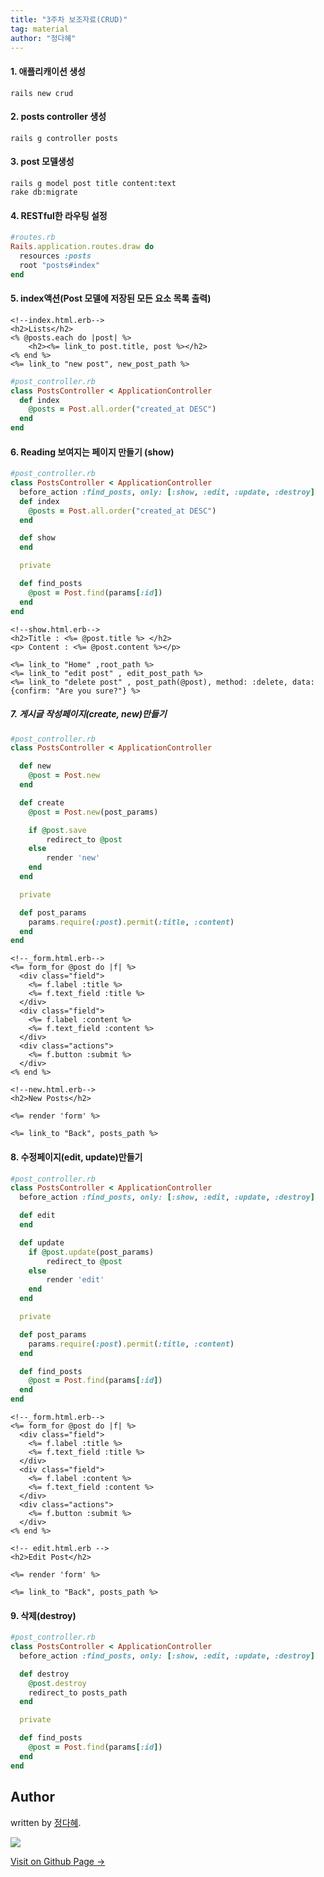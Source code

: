 ```yaml
---
title: "3주차 보조자료(CRUD)"
tag: material
author: "정다혜"
---
```


#### 1. 애플리캐이션 생성

```
rails new crud
```

#### 2. posts controller 생성

```
rails g controller posts
```

#### 3. post 모델생성

```
rails g model post title content:text
rake db:migrate
```

#### 4. RESTful한 라우팅 설정

```ruby
#routes.rb
Rails.application.routes.draw do
  resources :posts
  root "posts#index"
end
```

#### 5. index액션(Post 모델에 저장된 모든 요소 목록 출력)

```erb
<!--index.html.erb-->
<h2>Lists</h2>
<% @posts.each do |post| %>
	<h2><%= link_to post.title, post %></h2>
<% end %>
<%= link_to "new post", new_post_path %> 
```

```ruby
#post_controller.rb
class PostsController < ApplicationController
  def index
  	@posts = Post.all.order("created_at DESC")
  end
end
```

#### 6. Reading 보여지는 페이지 만들기 (show)

```ruby
#post_controller.rb
class PostsController < ApplicationController
  before_action :find_posts, only: [:show, :edit, :update, :destroy]
  def index
  	@posts = Post.all.order("created_at DESC")
  end

  def show
  end

  private

  def find_posts
  	@post = Post.find(params[:id])
  end
end
```

```erb
<!--show.html.erb-->
<h2>Title : <%= @post.title %> </h2>
<p> Content : <%= @post.content %></p>

<%= link_to "Home" ,root_path %>
<%= link_to "edit post" , edit_post_path %>
<%= link_to "delete post" , post_path(@post), method: :delete, data: {confirm: "Are you sure?"} %>
```

##### 7. 게시글 작성페이지(create, new)만들기

```ruby
#post_controller.rb
class PostsController < ApplicationController

  def new
  	@post = Post.new
  end

  def create
  	@post = Post.new(post_params)

  	if @post.save
  		redirect_to @post
  	else
  		render 'new'
  	end  	
  end

  private

  def post_params  	
  	params.require(:post).permit(:title, :content)
  end
end
```

```erb
<!--_form.html.erb-->
<%= form_for @post do |f| %>
  <div class="field">
    <%= f.label :title %>
    <%= f.text_field :title %>
  </div>
  <div class="field">
    <%= f.label :content %>
    <%= f.text_field :content %>
  </div>
  <div class="actions">
    <%= f.button :submit %>
  </div>
<% end %>
```

```erb
<!--new.html.erb-->
<h2>New Posts</h2>

<%= render 'form' %>

<%= link_to "Back", posts_path %>
```

#### 8. 수정페이지(edit, update)만들기


```ruby
#post_controller.rb
class PostsController < ApplicationController
  before_action :find_posts, only: [:show, :edit, :update, :destroy]

  def edit
  end

  def update
  	if @post.update(post_params)
  		redirect_to @post
  	else
  		render 'edit'
  	end
  end

  private

  def post_params  	
  	params.require(:post).permit(:title, :content)
  end

  def find_posts  	
  	@post = Post.find(params[:id])
  end
end
```

```erb
<!--_form.html.erb-->
<%= form_for @post do |f| %>
  <div class="field">
    <%= f.label :title %>
    <%= f.text_field :title %>
  </div>
  <div class="field">
    <%= f.label :content %>
    <%= f.text_field :content %>
  </div>
  <div class="actions">
    <%= f.button :submit %>
  </div>
<% end %>
```

```erb
<!-- edit.html.erb -->
<h2>Edit Post</h2>

<%= render 'form' %>

<%= link_to "Back", posts_path %>
```


#### 9. 삭제(destroy)

```ruby
#post_controller.rb
class PostsController < ApplicationController
  before_action :find_posts, only: [:show, :edit, :update, :destroy]

  def destroy
  	@post.destroy
  	redirect_to posts_path
  end

  private

  def find_posts  	
  	@post = Post.find(params[:id])
  end
end
```


## Author

written by [정다혜](https://dh00023.github.io).

![](https://avatars.githubusercontent.com/dh00023?v=2&s=100)

<a href="https://dh00023.github.io" target="_blank" class="btn btn-black"><i class="fa fa-github fa-lg"></i> Visit on Github Page &rarr;</a>